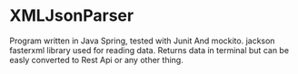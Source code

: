 # XMLJsonParser

Program written in Java Spring, tested with Junit And mockito.
jackson fasterxml library used for reading data.
Returns data in terminal but can be easly converted to Rest Api or any other thing.
